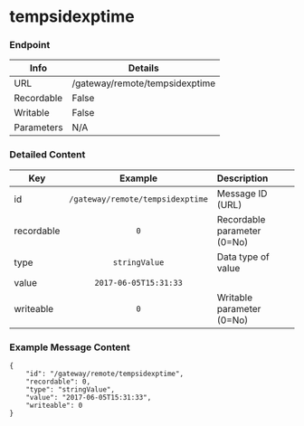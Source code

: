 # tempsidexptime



### Endpoint

| Info  | Details |
| ------------- | ------------- |
| URL   | /gateway/remote/tempsidexptime   |
| Recordable   | False   |
| Writable   | False   |
| Parameters  | N/A |

### Detailed Content

|  Key  | Example | Description |
| ------------- | :------: | :------------------------------ |
|  id | `/gateway/remote/tempsidexptime` | Message ID (URL) |
|  recordable | `0` | Recordable parameter (0=No) |
|  type | `stringValue` | Data type of value |
|  value | `2017-06-05T15:31:33` |  |
|  writeable | `0` | Writable parameter (0=No) |



### Example Message Content
```
{
    "id": "/gateway/remote/tempsidexptime",
    "recordable": 0,
    "type": "stringValue",
    "value": "2017-06-05T15:31:33",
    "writeable": 0
}
```
